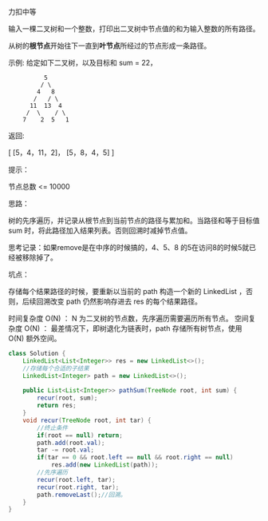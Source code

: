 力扣中等



输入一棵二叉树和一个整数，打印出二叉树中节点值的和为输入整数的所有路径。

从树的**根节点**开始往下一直到**叶节点**所经过的节点形成一条路径。

 

示例:
给定如下二叉树，以及目标和 sum = 22，

              5
             / \
            4   8
           /   / \
          11  13  4
         /  \    / \
        7    2  5   1
返回:

[
   [5，4，11，2]，
   [5，8，4，5]
]


提示：

节点总数 <= 10000





思路：

树的先序遍历，并记录从根节点到当前节点的路径与累加和。当路径和等于目标值 sum 时，将此路径加入结果列表。否则回溯时减掉节点值。



思考记录：如果remove是在中序的时候搞的，4、5、8 的5在访问8的时候5就已经被移除掉了。



坑点：

存储每个结果路径的时候，要重新以当前的 path 构造一个新的 LinkedList ，否则，后续回溯改变 path 仍然影响存进去 res 的每个结果路径。



时间复杂度 O(N) ： N 为二叉树的节点数，先序遍历需要遍历所有节点。
空间复杂度 O(N) ： 最差情况下，即树退化为链表时，path 存储所有树节点，使用 O(N) 额外空间。

````java
class Solution {
    LinkedList<List<Integer>> res = new LinkedList<>();
    //存储每个合适的子结果
    LinkedList<Integer> path = new LinkedList<>(); 
    
    public List<List<Integer>> pathSum(TreeNode root, int sum) {
        recur(root, sum);
        return res;
    }
    void recur(TreeNode root, int tar) {
        //终止条件
        if(root == null) return;
        path.add(root.val);
        tar -= root.val;
        if(tar == 0 && root.left == null && root.right == null)
            res.add(new LinkedList(path));
        //先序遍历
        recur(root.left, tar);
        recur(root.right, tar);
        path.removeLast();//回溯。
    }
}
````